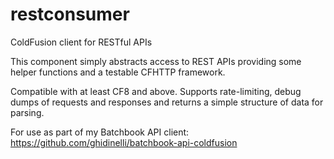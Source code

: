 restconsumer
============

ColdFusion client for RESTful APIs

This component simply abstracts access to REST APIs providing some helper functions and a testable CFHTTP framework.

Compatible with at least CF8 and above.  Supports rate-limiting, debug dumps of requests and responses and returns
a simple structure of data for parsing.  

For use as part of my Batchbook API client: https://github.com/ghidinelli/batchbook-api-coldfusion